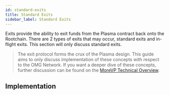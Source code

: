 ```yaml
---
id: standard-exits
title: Standard Exits
sidebar_label: Standard Exits
---
```


Exits provide the ability to exit funds from the Plasma contract back onto the Rootchain. There are 2 types of exits that may occur, standard exits and in-flight exits. This section will only discuss standard exits.

> The exit protocol forms the crux of the Plasma design. This guide aims to only discuss implementation of these concepts with respect to the OMG Network. If you want a deeper dive of these concepts, further discussion can be found on the [MoreVP Technical Overview](morevp-technical-overview).

## Implementation

